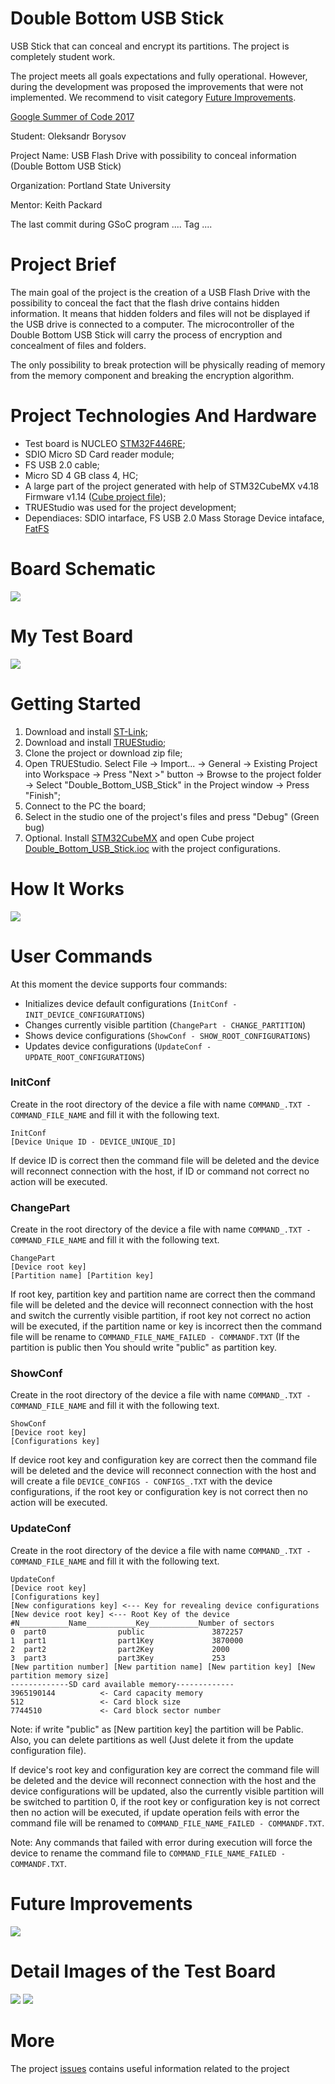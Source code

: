 # Double Bottom USB Stick
USB Stick that can conceal and encrypt its partitions. The project is completely student work. 

The project meets all goals expectations and fully operational. However, during the development was proposed the improvements that were not implemented. We recommend to visit category [Future Improvements](https://github.com/Lrakulka/Double_Bottom_USB_Stick#future-improvements).

[Google Summer of Code 2017](https://summerofcode.withgoogle.com/projects/#5177270082732032)

Student: Oleksandr Borysov

Project Name: USB Flash Drive with possibility to conceal information (Double Bottom USB Stick)

Organization: Portland State University

Mentor: Keith Packard

The last commit during GSoC program .... Tag   ....
# Project Brief
The main goal of the project is the creation of a USB Flash Drive with the possibility to conceal the fact that the flash drive contains hidden information. It means that hidden folders and files will not be displayed if the USB drive is connected to a computer. The microcontroller of the Double Bottom USB Stick will carry the process of encryption and concealment of files and folders. 

The only possibility to break protection will be physically reading of memory from the memory component and breaking the encryption algorithm.

# Project Technologies And Hardware
* Test board is NUCLEO [STM32F446RE](https://developer.mbed.org/platforms/ST-Nucleo-F446RE/);
* SDIO Micro SD Card reader module;
* FS USB 2.0 cable;
* Micro SD 4 GB class 4, HC;
* A large part of the project generated with help of STM32CubeMX v4.18 Firmware v1.14 ([Cube project file](https://github.com/Lrakulka/Double_Bottom_USB_Stick/blob/master/Double_Bottom_USB_Stick.ioc));
* TRUEStudio was used for the project development;
* Dependiaces: SDIO intarface, FS USB 2.0 Mass Storage Device intaface, [FatFS](http://elm-chan.org/fsw/ff/00index_e.html)
# Board Schematic
![](https://github.com/Lrakulka/Double_Bottom_USB_Stick/blob/master/info/Double_Bottom_USB_Stick_Sketch_bb-min.png)
# My Test Board
![](https://github.com/Lrakulka/Double_Bottom_USB_Stick/blob/master/info/Project_Assembled.jpg)
# Getting Started
1) Download and install [ST-Link](http://www.st.com/content/st_com/en/products/embedded-software/development-tool-software/stsw-link009.html);
2) Download and install [TRUEStudio](https://atollic.com/truestudio/);
3) Clone the project or download zip file;
4) Open TRUEStudio. Select File -> Import... -> General -> Existing Project into Workspace -> Press "Next >" button -> Browse to the project folder -> Select "Double_Bottom_USB_Stick" in the Project window -> Press "Finish";
5) Connect to the PC the board;
6) Select in the studio one of the project's files and press "Debug" (Green bug)
7) Optional. Install [STM32CubeMX](http://www.st.com/en/development-tools/stm32cubemx.html) and open Cube project [Double_Bottom_USB_Stick.ioc](https://github.com/Lrakulka/Double_Bottom_USB_Stick/blob/master/Double_Bottom_USB_Stick.ioc) with the project configurations.
# How It Works
![](https://github.com/Lrakulka/Double_Bottom_USB_Stick/blob/master/info/Current_Device_Memory_Allocation.PNG)
# User Commands
At this moment the device supports four commands:
* Initializes device default configurations (```InitConf - INIT_DEVICE_CONFIGURATIONS```)
* Changes currently visible partition (```ChangePart - CHANGE_PARTITION```)
* Shows device configurations (```ShowConf - SHOW_ROOT_CONFIGURATIONS```)
* Updates device configurations (```UpdateConf - UPDATE_ROOT_CONFIGURATIONS```)

### InitConf ###
Create in the root directory of the device a file with name ```COMMAND_.TXT - COMMAND_FILE_NAME``` and fill it with the following text.
```
InitConf
[Device Unique ID - DEVICE_UNIQUE_ID]
```
If device ID is correct then the command file will be deleted and the device will reconnect connection with the host, if ID or command not correct no action will be executed.

### ChangePart ###
Create in the root directory of the device a file with name ```COMMAND_.TXT - COMMAND_FILE_NAME``` and fill it with the following text.
```
ChangePart
[Device root key]
[Partition name] [Partition key]
```
If root key, partition key and partition name are correct then the command file will be deleted and the device will reconnect connection with the host and switch the currently visible partition, if root key not correct no action will be executed, if the partition name or key is incorrect then the command file will be rename to ```COMMAND_FILE_NAME_FAILED - COMMANDF.TXT``` (If the partition is public then You should write "public" as partition key.

### ShowConf ###
Create in the root directory of the device a file with name ```COMMAND_.TXT - COMMAND_FILE_NAME``` and fill it with the following text.
```
ShowConf
[Device root key]
[Configurations key]
```
If device root key and configuration key are correct then the command file will be deleted and the device will reconnect connection with the host and will create a file ```DEVICE_CONFIGS - CONFIGS_.TXT``` with the device configurations, if the root key or configuration key is not correct then no action will be executed.

### UpdateConf ###
Create in the root directory of the device a file with name ```COMMAND_.TXT - COMMAND_FILE_NAME``` and fill it with the following text.
```
UpdateConf
[Device root key]
[Configurations key]
[New configurations key] <--- Key for revealing device configurations
[New device root key] <--- Root Key of the device
#N___________Name___________Key___________Number of sectors
0  part0                public               3872257   
1  part1                part1Key             3870000  
2  part2                part2Key             2000  
3  part3                part3Key             253  
[New partition number] [New partition name] [New partition key] [New partition memory size]
-------------SD card available memory-------------
3965190144          <- Card capacity memory	
512                 <- Card block size	
7744510             <- Card block sector number	
```
Note: if write "public" as [New partition key] the partition will be Pablic. Also, you can delete partitions as well (Just delete it from the update configuration file).

If device's root key and configuration key are correct the command file will be deleted and the device will reconnect connection with the host and the device configurations will be updated, also the currently visible partition will be switched to partition 0, if the root key or configuration key is not correct then no action will be executed, if update operation feils with error the command file will be renamed to ```COMMAND_FILE_NAME_FAILED - COMMANDF.TXT```.

Note: Any commands that failed with error during execution will force the device to rename the command file to  ```COMMAND_FILE_NAME_FAILED - COMMANDF.TXT```.
# Future Improvements
![](https://github.com/Lrakulka/Double_Bottom_USB_Stick/blob/master/info/Future_Device_Memory_Allocation.png)
# Detail Images of the Test Board
![](https://github.com/Lrakulka/Double_Bottom_USB_Stick/blob/master/info/Board.jpg)
![](https://github.com/Lrakulka/Double_Bottom_USB_Stick/blob/master/info/Card_Reader-And_MicroSD_Card.jpg)
# More
The project [issues](https://github.com/Lrakulka/Double_Bottom_USB_Stick/issues) contains useful information related to the project

